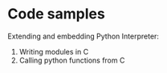 # Code samples
Extending and embedding Python Interpreter:
1. Writing modules in C
2. Calling python functions from C

